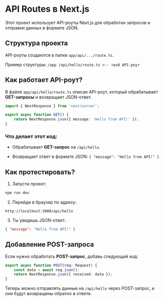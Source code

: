 # API Routes в Next.js

Этот проект использует API-роуты Next.js для обработки запросов и отправки данных в формате JSON.

## Структура проекта

API-роуты создаются в папке `app/api/.../route.ts`.

Пример структуры:
`/app /api/hello/route.ts <-- твой API-роут`

## Как работает API-роут?

В файле `app/api/hello/route.ts` описан API-роут, который обрабатывает **GET-запросы** и возвращает JSON-ответ.

```ts
import { NextResponse } from 'next/server';

export async function GET() {
    return NextResponse.json({ message: 'Hello from API!' });
}
```
### Что делает этот код:

- Обрабатывает **GET-запрос** на `/api/hello`.
    
- Возвращает ответ в формате JSON:
`{ "message": "Hello from API!" }`

## Как протестировать?

1. Запусти проект:
```sh
npm run dev
```
2. Перейди в браузер по адресу:
```http
http://localhost:3000/api/hello
```
3. Ты увидишь JSON-ответ:
```json
{ "message": "Hello from API!" }
```

## Добавление POST-запроса
Если нужно обработать **POST-запрос**, добавь следующий код:

```ts
export async function POST(req: Request) {
    const data = await req.json();
    return NextResponse.json({ received: data });
}
```
Теперь можно отправлять данные на `/api/hello` через POST-запрос, и они будут возвращены обратно в ответе.
